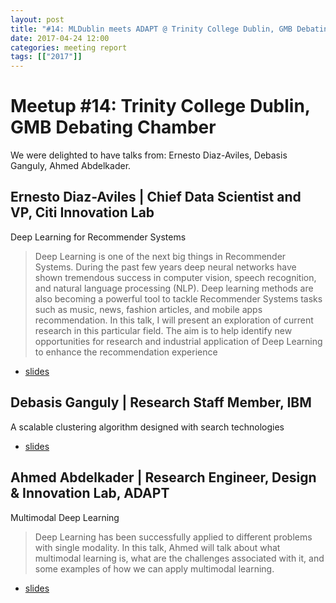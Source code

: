 ```yaml
---
layout: post
title: "#14: MLDublin meets ADAPT @ Trinity College Dublin, GMB Debating Chamber"
date: 2017-04-24 12:00
categories: meeting report
tags: [["2017"]]
---
```


# Meetup #14: Trinity College Dublin, GMB Debating Chamber

We were delighted to have talks from: Ernesto Diaz-Aviles, Debasis Ganguly, Ahmed Abdelkader.

## Ernesto Diaz-Aviles | Chief Data Scientist and VP, Citi Innovation Lab

Deep Learning for Recommender Systems

> Deep Learning is one of the next big things in Recommender Systems. During the past few years deep neural networks have shown tremendous success in computer vision, speech recognition, and natural language processing (NLP). Deep learning methods are also becoming a powerful tool to tackle Recommender Systems tasks such as music, news, fashion articles, and mobile apps recommendation. In this talk, I will present an exploration of current research in this particular field. The aim is to help identify new opportunities for research and industrial application of Deep Learning to enhance the recommendation experience

 - [slides](/assets/slides/meetup_14/dl4recsys_libreai.pdf)

## Debasis Ganguly | Research Staff Member, IBM

A scalable clustering algorithm designed with search technologies

 - [slides](/assets/slides/meetup_14/FastClustering.pdf)

## Ahmed Abdelkader | Research Engineer, Design & Innovation Lab, ADAPT

Multimodal Deep Learning

> Deep Learning has been successfully applied to different problems with single modality. In this talk, Ahmed will talk about what multimodal learning is, what are the challenges associated with it, and some examples of how we can apply multimodal learning.

 - [slides](/assets/slides/meetup_14/multimodal_deep_learning_updated.pdf)
